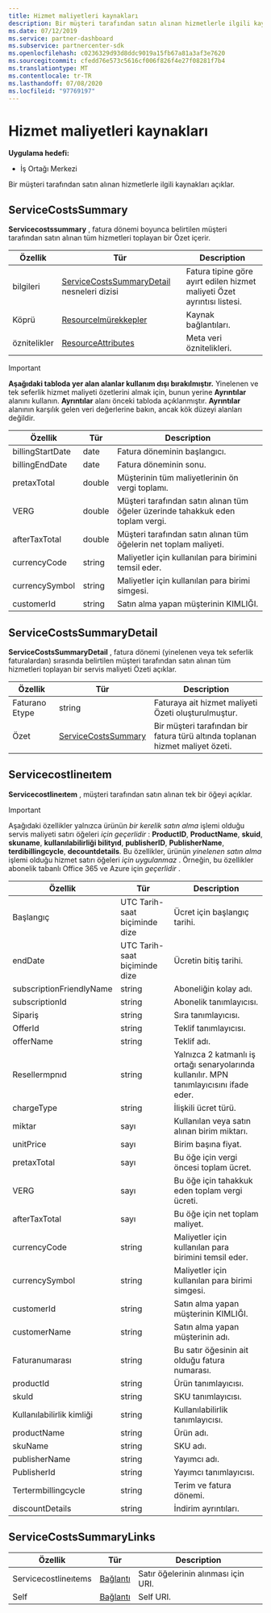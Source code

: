 ```yaml
---
title: Hizmet maliyetleri kaynakları
description: Bir müşteri tarafından satın alınan hizmetlerle ilgili kaynakları açıklar.
ms.date: 07/12/2019
ms.service: partner-dashboard
ms.subservice: partnercenter-sdk
ms.openlocfilehash: c0236329d93d8ddc9019a15fb67a81a3af3e7620
ms.sourcegitcommit: cfedd76e573c5616cf006f826f4e27f08281f7b4
ms.translationtype: MT
ms.contentlocale: tr-TR
ms.lasthandoff: 07/08/2020
ms.locfileid: "97769197"
---
```

# <a name="service-costs-resources"></a>Hizmet maliyetleri kaynakları

**Uygulama hedefi:**

- İş Ortağı Merkezi

Bir müşteri tarafından satın alınan hizmetlerle ilgili kaynakları açıklar.

## <a name="servicecostssummary"></a>ServiceCostsSummary

**Servicecostssummary** , fatura dönemi boyunca belirtilen müşteri tarafından satın alınan tüm hizmetleri toplayan bir Özet içerir.

| Özellik | Tür | Description |
| -------- | ---- | ----------- |
| bilgileri | [ServiceCostsSummaryDetail](#servicecostssummarydetail) nesneleri dizisi | Fatura tipine göre ayırt edilen hizmet maliyeti Özet ayrıntısı listesi.|
| Köprü | [Resourcelmürekkepler](utility-resources.md#resourcelinks) | Kaynak bağlantıları. |
| öznitelikler | [ResourceAttributes](utility-resources.md#resourceattributes) | Meta veri öznitelikleri. |

> [!IMPORTANT]
> **Aşağıdaki tabloda yer alan alanlar kullanım dışı bırakılmıştır.** Yinelenen ve tek seferlik hizmet maliyeti özetlerini almak için, bunun yerine **Ayrıntılar** alanını kullanın. **Ayrıntılar** alanı önceki tabloda açıklanmıştır. **Ayrıntılar** alanının karşılık gelen veri değerlerine bakın, ancak kök düzeyi alanları değildir.

| Özellik | Tür | Description |
| -------- | ---- | ----------- |
| billingStartDate | date | Fatura döneminin başlangıcı. |
| billingEndDate | date | Fatura döneminin sonu. |
| pretaxTotal | double | Müşterinin tüm maliyetlerinin ön vergi toplamı. |
| VERG  | double | Müşteri tarafından satın alınan tüm öğeler üzerinde tahakkuk eden toplam vergi. |
| afterTaxTotal | double | Müşteri tarafından satın alınan tüm öğelerin net toplam maliyeti. |
| currencyCode | string | Maliyetler için kullanılan para birimini temsil eder. |
| currencySymbol | string | Maliyetler için kullanılan para birimi simgesi. |
| customerId | string | Satın alma yapan müşterinin KIMLIĞI. |

## <a name="servicecostssummarydetail"></a>ServiceCostsSummaryDetail

**ServiceCostsSummaryDetail** , fatura dönemi (yinelenen veya tek seferlik faturalardan) sırasında belirtilen müşteri tarafından satın alınan tüm hizmetleri toplayan bir servis maliyeti Özeti açıklar.

| Özellik | Tür | Description |
| -------- | ---- | ----------- |
| Faturano Etype | string | Faturaya ait hizmet maliyeti Özeti oluşturulmuştur. |
| Özet | [ServiceCostsSummary](#servicecostssummary) | Bir müşteri tarafından bir fatura türü altında toplanan hizmet maliyet özeti. |

## <a name="servicecostlineitem"></a>Servicecostlineıtem

**Servicecostlineıtem** , müşteri tarafından satın alınan tek bir öğeyi açıklar.

> [!IMPORTANT]
> Aşağıdaki özellikler yalnızca ürünün *bir kerelik satın alma* işlemi olduğu servis maliyeti satırı öğeleri *için geçerlidir* : **ProductID**, **ProductName**, **skuid**, **skuname**, **kullanılabilirliği bilityıd**, **publisherID**, **PublisherName**, **terdibillingcycle**, **decountdetails**. Bu özellikler, ürünün *yinelenen satın alma* işlemi olduğu hizmet satırı öğeleri *için uygulanmaz* . Örneğin, bu özellikler abonelik tabanlı Office 365 ve Azure için *geçerlidir* .

| Özellik                 | Tür                           | Description                                                          |
|--------------------------|--------------------------------|----------------------------------------------------------------------|
| Başlangıç                | UTC Tarih-saat biçiminde dize | Ücret için başlangıç tarihi.                                       |
| endDate                  | UTC Tarih-saat biçiminde dize | Ücretin bitiş tarihi.                                         |
| subscriptionFriendlyName | string                         | Aboneliğin kolay adı.                              |
| subscriptionId           | string                         | Abonelik tanımlayıcısı.                                         |
| Sipariş                  | string                         | Sıra tanımlayıcısı.                                                |
| OfferId                  | string                         | Teklif tanımlayıcısı.                                                |
| offerName                | string                         | Teklif adı.                                                      |
| Resellermpnıd            | string                         | Yalnızca 2 katmanlı iş ortağı senaryolarında kullanılır. MPN tanımlayıcısını ifade eder. |
| chargeType               | string                         | İlişkili ücret türü.                                          |
| miktar                 | sayı                         | Kullanılan veya satın alınan birim miktarı.                             |
| unitPrice                | sayı                         | Birim başına fiyat.                                                  |
| pretaxTotal              | sayı                         | Bu öğe için vergi öncesi toplam ücret.                         |
| VERG                      | sayı                         | Bu öğe için tahakkuk eden toplam vergi ücreti.                         |
| afterTaxTotal            | sayı                         | Bu öğe için net toplam maliyet.                                    |
| currencyCode             | string                         | Maliyetler için kullanılan para birimini temsil eder.                          |
| currencySymbol           | string                         | Maliyetler için kullanılan para birimi simgesi.                              |
| customerId               | string                         | Satın alma yapan müşterinin KIMLIĞI.                          |
| customerName             | string                         | Satın alma yapan müşterinin adı.                        |
| Faturanumarası            | string                         | Bu satır öğesinin ait olduğu fatura numarası.                   |
| productId                | string                         | Ürün tanımlayıcısı.                                              |
| skuId                    | string                         | SKU tanımlayıcısı.                                                  |
| Kullanılabilirlik kimliği           | string                         | Kullanılabilirlik tanımlayıcısı.                                         |
| productName              | string                         | Ürün adı.                                                    |
| skuName                  | string                         | SKU adı.                                                        |
| publisherName            | string                         | Yayımcı adı.                                                  |
| PublisherId              | string                         | Yayımcı tanımlayıcısı.                                            |
| Tertermbillingcycle      | string                         | Terim ve fatura dönemi.                                          |
| discountDetails          | string                         | İndirim ayrıntıları.                                                |

## <a name="servicecostssummarylinks"></a>ServiceCostsSummaryLinks

| Özellik             | Tür                               | Description                         |
|----------------------|------------------------------------|-------------------------------------|
| Servicecostlineıtems | [Bağlantı](utility-resources.md#link) | Satır öğelerinin alınması için URI. |
| Self                 | [Bağlantı](utility-resources.md#link) | Self URI.                       |
